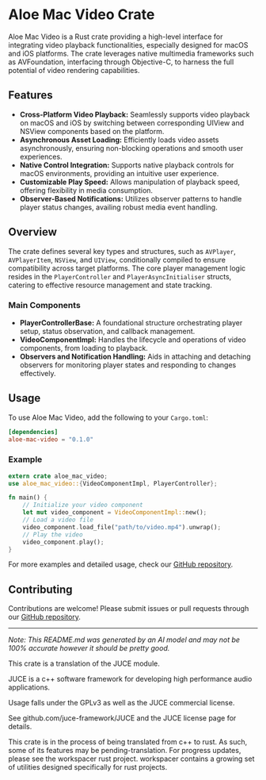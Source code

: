 # Aloe Mac Video Crate

Aloe Mac Video is a Rust crate providing a high-level interface for integrating video playback functionalities, especially designed for macOS and iOS platforms. The crate leverages native multimedia frameworks such as AVFoundation, interfacing through Objective-C, to harness the full potential of video rendering capabilities.

## Features

- **Cross-Platform Video Playback:** Seamlessly supports video playback on macOS and iOS by switching between corresponding UIView and NSView components based on the platform.
- **Asynchronous Asset Loading:** Efficiently loads video assets asynchronously, ensuring non-blocking operations and smooth user experiences.
- **Native Control Integration:** Supports native playback controls for macOS environments, providing an intuitive user experience.
- **Customizable Play Speed:** Allows manipulation of playback speed, offering flexibility in media consumption.
- **Observer-Based Notifications:** Utilizes observer patterns to handle player status changes, availing robust media event handling.

## Overview

The crate defines several key types and structures, such as `AVPlayer`, `AVPlayerItem`, `NSView`, and `UIView`, conditionally compiled to ensure compatibility across target platforms. The core player management logic resides in the `PlayerController` and `PlayerAsyncInitialiser` structs, catering to effective resource management and state tracking.

### Main Components

- **PlayerControllerBase:** A foundational structure orchestrating player setup, status observation, and callback management.
- **VideoComponentImpl:** Handles the lifecycle and operations of video components, from loading to playback.
- **Observers and Notification Handling:** Aids in attaching and detaching observers for monitoring player states and responding to changes effectively.

## Usage

To use Aloe Mac Video, add the following to your `Cargo.toml`:

```toml
[dependencies]
aloe-mac-video = "0.1.0"
```

### Example

```rust
extern crate aloe_mac_video;
use aloe_mac_video::{VideoComponentImpl, PlayerController};

fn main() {
    // Initialize your video component
    let mut video_component = VideoComponentImpl::new();
    // Load a video file
    video_component.load_file("path/to/video.mp4").unwrap();
    // Play the video
    video_component.play();
}
```

For more examples and detailed usage, check our [GitHub repository](https://github.com/klebs6/aloe-rs).

## Contributing

Contributions are welcome! Please submit issues or pull requests through our [GitHub repository](https://github.com/klebs6/aloe-rs).

---

*Note: This README.md was generated by an AI model and may not be 100% accurate however it should be pretty good.*

This crate is a translation of the JUCE module.

JUCE is a c++ software framework for developing high performance audio applications.

Usage falls under the GPLv3 as well as the JUCE commercial license.

See github.com/juce-framework/JUCE and the JUCE license page for details.

This crate is in the process of being translated from c++ to rust. As such, some of its features may be pending-translation. For progress updates, please see the workspacer rust project. workspacer contains a growing set of utilities designed specifically for rust projects.

